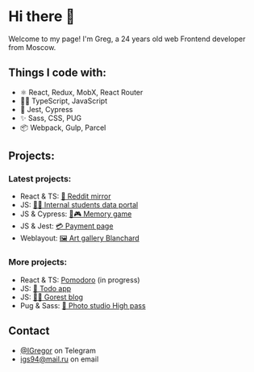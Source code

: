 # Hi there 👋

Welcome to my page!
I'm Greg, a 24 years old web Frontend developer from Moscow.

## Things I code with:

- ⚛️ React, Redux, MobX, React Router
- 👨‍💻 TypeScript, JavaScript
- 🔎 Jest, Cypress
- ✨ Sass, CSS, PUG
- 📦 Webpack, Gulp, Parcel

## Projects:

### Latest projects:

* React & TS: [🤖 Reddit mirror ](https://github.com/IvlevGreg/RedditMirror)
* JS: [👨‍🎓 Internal students data portal](https://github.com/IvlevGreg/StudentsData) 
* JS & Cypress: [🎴🎮 Memory game](https://github.com/IvlevGreg/MemoryGame) 
* JS & Jest: [💳 Payment page](https://github.com/IvlevGreg/PaymentPage) 
* Weblayout: [🖼 Art gallery Blanchard](https://github.com/IvlevGreg/Blanchard) 

### More projects:
- React & TS: [Pomodoro](https://github.com/IvlevGreg/Pomodoro) (in progress)
- JS: [🎯 Todo app](https://github.com/IvlevGreg/Todo)
- JS: [🤳🏻 Gorest blog](https://github.com/IvlevGreg/GorestBlog)
- Pug & Sass: [📸 Photo studio High pass](https://github.com/IvlevGreg/HighPass)

## Contact
- [@IGregor](https://t.me/Igregor) on Telegram
- <a href="mailto:igs94@mail.ru">igs94@mail.ru</a> on email


